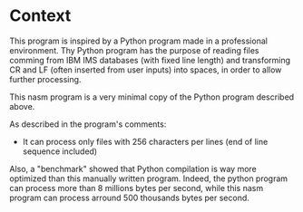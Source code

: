 # Context

This program is inspired by a Python program made in a professional environment. Thy Python program has the purpose of reading files comming from IBM IMS databases (with fixed line length) and transforming CR and LF (often inserted from user inputs) into spaces, in order to allow further processing.

This nasm program is a very minimal copy of the Python program described above.

As described in the program's comments:
- It can process only files with 256 characters per lines (end of line sequence included)

Also, a "benchmark" showed that Python compilation is way more optimized than this manually written program. Indeed, the python program can process more than 8 millions bytes per second, while this nasm program can process arround 500 thousands bytes per second.